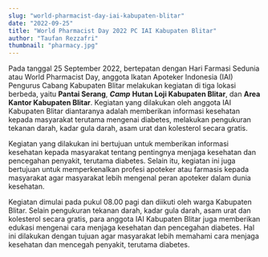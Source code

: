 ```yaml
---
slug: "world-pharmacist-day-iai-kabupaten-blitar"
date: "2022-09-25"
title: "World Pharmacist Day 2022 PC IAI Kabupaten Blitar"
author: "Taufan Rezzafri"
thumbnail: "pharmacy.jpg"
---
```


Pada tanggal 25 September 2022, bertepatan dengan Hari Farmasi Sedunia atau World Pharmacist Day, anggota Ikatan Apoteker Indonesia (IAI) Pengurus Cabang Kabupaten Blitar melakukan kegiatan di tiga lokasi berbeda, yaitu **Pantai Serang**, **_Camp_** **Hutan Loji Kabupaten Blitar**, dan **Area Kantor Kabupaten Blitar**. Kegiatan yang dilakukan oleh anggota IAI Kabupaten Blitar diantaranya adalah memberikan informasi kesehatan kepada masyarakat terutama mengenai diabetes, melakukan pengukuran tekanan darah, kadar gula darah, asam urat dan kolesterol secara gratis.

Kegiatan yang dilakukan ini bertujuan untuk memberikan informasi kesehatan kepada masyarakat tentang pentingnya menjaga kesehatan dan pencegahan penyakit, terutama diabetes. Selain itu, kegiatan ini juga bertujuan untuk memperkenalkan profesi apoteker atau farmasis kepada masyarakat agar masyarakat lebih mengenal peran apoteker dalam dunia kesehatan.

Kegiatan dimulai pada pukul 08.00 pagi dan diikuti oleh warga Kabupaten Blitar. Selain pengukuran tekanan darah, kadar gula darah, asam urat dan kolesterol secara gratis, para anggota IAI Kabupaten Blitar juga memberikan edukasi mengenai cara menjaga kesehatan dan pencegahan diabetes. Hal ini dilakukan dengan tujuan agar masyarakat lebih memahami cara menjaga kesehatan dan mencegah penyakit, terutama diabetes.
